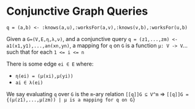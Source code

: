 # Conjunctive Graph Queries
`q = (a,b) <- :knows(a,u),:worksFor(a,v),:knows(v,b),:worksFor(u,b)`

Given a `G=(V,E,η,λ,ν)`, and a conjunctive query 
`q = (z1,...,zm) <- a1(x1,y1),...,an(xn,yn)`, a mapping for `q` on `G` is a function
`μ: V -> V`... such that for each `1 <= i <= n`

There is some edge `ei ∈ E` where:
- `η(ei) = (μ(xi),μ(yi))`
- `ai ∈ λ(ei)`

We say evaluating `q` over `G` is the `m`-ary relation `[[q]]G ⊆ V^m`
=> `[[q]]G = {(μ(z1),...,μ(zm)) | μ is a mapping for q on G}`
